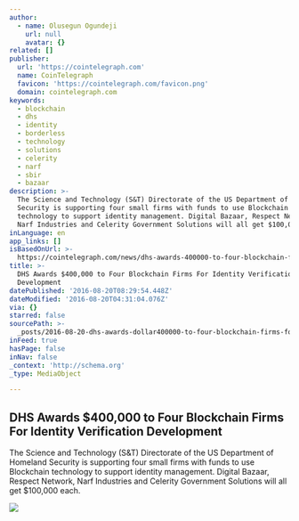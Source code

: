 ```yaml
---
author:
  - name: Olusegun Ogundeji
    url: null
    avatar: {}
related: []
publisher:
  url: 'https://cointelegraph.com'
  name: CoinTelegraph
  favicon: 'https://cointelegraph.com/favicon.png'
  domain: cointelegraph.com
keywords:
  - blockchain
  - dhs
  - identity
  - borderless
  - technology
  - solutions
  - celerity
  - narf
  - sbir
  - bazaar
description: >-
  The Science and Technology (S&T) Directorate of the US Department of Homeland
  Security is supporting four small firms with funds to use Blockchain
  technology to support identity management. Digital Bazaar, Respect Network,
  Narf Industries and Celerity Government Solutions will all get $100,000 each.
inLanguage: en
app_links: []
isBasedOnUrl: >-
  https://cointelegraph.com/news/dhs-awards-400000-to-four-blockchain-firms-for-identity-verification-development
title: >-
  DHS Awards $400,000 to Four Blockchain Firms For Identity Verification
  Development
datePublished: '2016-08-20T08:29:54.448Z'
dateModified: '2016-08-20T04:31:04.076Z'
via: {}
starred: false
sourcePath: >-
  _posts/2016-08-20-dhs-awards-dollar400000-to-four-blockchain-firms-for-identity-ve.md
inFeed: true
hasPage: false
inNav: false
_context: 'http://schema.org'
_type: MediaObject

---
```

<article style=""><h1>DHS Awards $400,000 to Four Blockchain Firms For Identity Verification Development</h1><p>The Science and Technology (S&amp;T) Directorate of the US Department of Homeland Security is supporting four small firms with funds to use Blockchain technology to support identity management. Digital Bazaar, Respect Network, Narf Industries and Celerity Government Solutions will all get $100,000 each.</p><img src="https://cointelegraph.com/images/725_Ly9jb2ludGVsZWdyYXBoLmNvbS9zdG9yYWdlL3VwbG9hZHMvdmlldy9kZjE1ZWQyYzI3YzY4NzliZTYwNDc1YTAyYTVkNWFlOC5qcGc=.jpg" /></article>